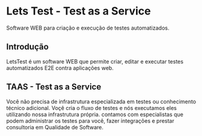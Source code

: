 # Lets Test - Test as a Service

Software WEB para criação e execução de testes automatizados.

## Introdução

LetsTest é um software WEB que permite criar, editar e executar testes automatizados E2E contra aplicações web.

## TAAS - Test as a Service

Você não precisa de infrastrutura especializada em testes ou conhecimento técnico adicional.
Voçê cria o fluxo de testes e nós executamos eles utilizando nossa infrastrutura própria.
contamos com especialistas que podem administrar os testes para você, fazer integrações e prestar consultoria em Qualidade de Software.
